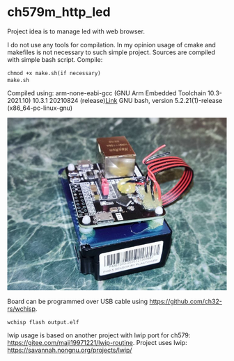 # ch579m_http_led

Project idea is to manage led with web browser.


I do not use any tools for compilation. In my opinion usage of cmake and makefiles is not necessary to such simple project.
Sources are compiled with simple bash script.
Compile:
```
chmod +x make.sh(if necessary)
make.sh
```

Compiled using:
arm-none-eabi-gcc (GNU Arm Embedded Toolchain 10.3-2021.10) 10.3.1 20210824 (release)[Link](https://developer.arm.com/-/media/Files/downloads/gnu-rm/10.3-2021.10/gcc-arm-none-eabi-10.3-2021.10-x86_64-linux.tar.bz2?rev=78196d3461ba4c9089a67b5f33edf82a&hash=5631ACEF1F8F237389F14B41566964EC)
GNU bash, version 5.2.21(1)-release (x86_64-pc-linux-gnu)

![alt text](https://github.com/mztulip/ch579m_airsensor_influx/blob/main/eval_sensor.jpg?raw=true)

Board can be programmed over USB cable using https://github.com/ch32-rs/wchisp.
```
wchisp flash output.elf
```

lwip usage is based on another project with lwip port for ch579: https://gitee.com/maji19971221/lwip-routine.
Project uses lwip: https://savannah.nongnu.org/projects/lwip/

